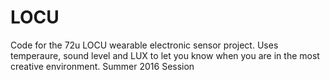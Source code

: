 # LOCU
Code for the 72u LOCU wearable electronic sensor project.
Uses temperaure, sound level and LUX to let you know when you are in the most creative environment.
Summer 2016 Session
